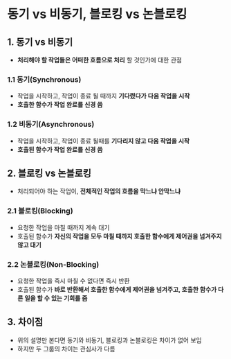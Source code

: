 # 동기 vs 비동기, 블로킹 vs 논블로킹

## 1. 동기 vs 비동기

- **처리해야 할 작업들은 어떠한 흐름으로 처리** 할 것인가에 대한 관점

### 1.1 동기(Synchronous)

- 작업을 시작하고, 작업이 종료 될 때까지 **기다렸다가 다음 작업을 시작**
- **호출한 함수가 작업 완료를 신경 씀**

### 1.2 비동기(Asynchronous)

- 작업을 시작하고, 작업이 종료 될때를 **기다리지 않고 다음 작업을 시작**
- **호출된 함수가 작업 완료를 신경 씀**

## 2. 블로킹 vs 논블로킹

- 처리되어야 하는 작업이, **전체적인 작업의 흐름을 막느냐 안막느냐**

### 2.1 블로킹(Blocking)

- 요청한 작업을 마칠 때까지 계속 대기
- 호출된 함수가 **자신의 작업을 모두 마칠 때까지 호출한 함수에게 제어권을 넘겨주지 않고 대기**

### 2.2 논블로킹(Non-Blocking)

- 요청한 작업을 즉시 마칠 수 없다면 즉시 반환
- 호출된 함수가 **바로 반환해서 호출한 함수에게 제어권을 넘겨주고, 호출한 함수가 다른 일을 할 수 있는 기회를 줌**

## 3. 차이점

- 위의 설명만 본다면 동기와 비동기, 블로킹과 논블로킹은 차이가 없어 보임
- 하지만 두 그룹의 차이는 관심사가 다름